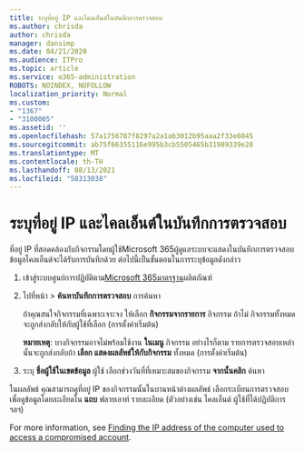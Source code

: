 ```yaml
---
title: ระบุที่อยู่ IP และไคลเอ็นต์ในบันทึกการตรวจสอบ
ms.author: chrisda
author: chrisda
manager: dansimp
ms.date: 04/21/2020
ms.audience: ITPro
ms.topic: article
ms.service: o365-administration
ROBOTS: NOINDEX, NOFOLLOW
localization_priority: Normal
ms.custom:
- "1367"
- "3100005"
ms.assetid: ''
ms.openlocfilehash: 57a1756787f8297a2a1ab3012b95aaa2f33e6045
ms.sourcegitcommit: ab75f66355116e995b3cb5505465b31989339e28
ms.translationtype: MT
ms.contentlocale: th-TH
ms.lasthandoff: 08/13/2021
ms.locfileid: "58313038"
---
```

# <a name="identify-ip-address-and-client-in-audit-logs"></a>ระบุที่อยู่ IP และไคลเอ็นต์ในบันทึกการตรวจสอบ

ที่อยู่ IP ที่สอดคล้องกับกิจกรรมโดยผู้ใช้Microsoft 365ผู้ดูแลระบบจะแสดงในบันทึกการตรวจสอบ ข้อมูลไคลเอ็นต์จะได้รับการบันทึกด้วย ต่อไปนี้เป็นขั้นตอนในการระบุข้อมูลดังกล่าว

1. เข้าสู่ระบบศูนย์การปฏิบัติตาม[Microsoft 365มาตรฐาน](https://protection.office.com/)ผลิตภัณฑ์

2. ไปที่หน้า  >  **ค้นหาบันทึกการตรวจสอบ** การค้นหา

   ถ้าคุณสนใจกิจกรรมที่เฉพาะเจาะจง ให้เลือก **กิจกรรมจากรายการ** กิจกรรม ถ้าไม่ กิจกรรมทั้งหมดจะถูกส่งกลับให้กับผู้ใช้ที่เลือก (การตั้งค่าเริ่มต้น)

   **หมายเหตุ**: บางกิจกรรมอาจไม่พร้อมใช้งาน **ในเมนู** กิจกรรม อย่างไรก็ตาม รายการตรวจสอบเหล่านั้นจะถูกส่งกลับถ้า **เลือก แสดงผลลัพธ์ให้กับกิจกรรม** ทั้งหมด (การตั้งค่าเริ่มต้น)

3. ระบุ **ชื่อผู้ใช้ในเขตข้อมูล** ผู้ใช้ เลือกช่วงวันที่ที่เหมาะสมของกิจกรรม **จากนั้นคลิก** ค้นหา

ในผลลัพธ์ คุณสามารถดูที่อยู่ IP ของกิจกรรมนั้นในบานหน้าต่างผลลัพธ์ เลือกระเบียนการตรวจสอบเพื่อดูข้อมูลโดยละเอียดใน **แถบ** ฟลายเอาท์ รายละเอียด (ตัวอย่างเช่น ไคลเอ็นต์ ผู้ใช้ที่ได้ปฏิบัติการฯลฯ)

For more information, see [Finding the IP address of the computer used to access a compromised account](https://docs.microsoft.com/microsoft-365/compliance/auditing-troubleshooting-scenarios#find-the-ip-address-of-the-computer-used-to-access-a-compromised-account).
